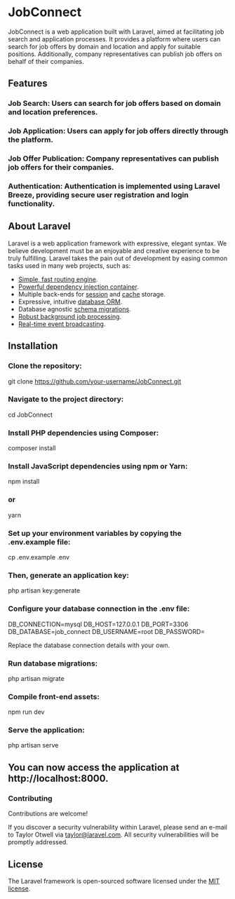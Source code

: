 # JobConnect
JobConnect is a web application built with Laravel, aimed at facilitating job search and application processes. It provides a platform where users can search for job offers by domain and location and apply for suitable positions. Additionally, company representatives can publish job offers on behalf of their companies.

## Features
### Job Search: Users can search for job offers based on domain and location preferences.
### Job Application: Users can apply for job offers directly through the platform.
### Job Offer Publication: Company representatives can publish job offers for their companies.
### Authentication: Authentication is implemented using Laravel Breeze, providing secure user registration and login functionality.

## About Laravel

Laravel is a web application framework with expressive, elegant syntax. We believe development must be an enjoyable and creative experience to be truly fulfilling. Laravel takes the pain out of development by easing common tasks used in many web projects, such as:

- [Simple, fast routing engine](https://laravel.com/docs/routing).
- [Powerful dependency injection container](https://laravel.com/docs/container).
- Multiple back-ends for [session](https://laravel.com/docs/session) and [cache](https://laravel.com/docs/cache) storage.
- Expressive, intuitive [database ORM](https://laravel.com/docs/eloquent).
- Database agnostic [schema migrations](https://laravel.com/docs/migrations).
- [Robust background job processing](https://laravel.com/docs/queues).
- [Real-time event broadcasting](https://laravel.com/docs/broadcasting).

## Installation
### Clone the repository:

git clone https://github.com/your-username/JobConnect.git

### Navigate to the project directory:
cd JobConnect

### Install PHP dependencies using Composer:
composer install

### Install JavaScript dependencies using npm or Yarn:
npm install

### or
yarn

### Set up your environment variables by copying the .env.example file:
cp .env.example .env

### Then, generate an application key:
php artisan key:generate

### Configure your database connection in the .env file:

DB_CONNECTION=mysql
DB_HOST=127.0.0.1
DB_PORT=3306
DB_DATABASE=job_connect
DB_USERNAME=root
DB_PASSWORD=

Replace the database connection details with your own.

### Run database migrations:
php artisan migrate

### Compile front-end assets:

npm run dev

### Serve the application:

php artisan serve

## You can now access the application at http://localhost:8000.


### Contributing
Contributions are welcome!

If you discover a security vulnerability within Laravel, please send an e-mail to Taylor Otwell via [taylor@laravel.com](mailto:taylor@laravel.com). All security vulnerabilities will be promptly addressed.

## License

The Laravel framework is open-sourced software licensed under the [MIT license](https://opensource.org/licenses/MIT).
